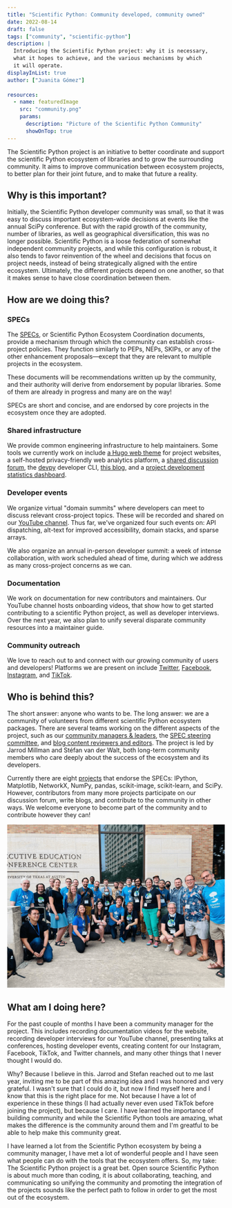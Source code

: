 ```yaml
---
title: "Scientific Python: Community developed, community owned"
date: 2022-08-14
draft: false
tags: ["community", "scientific-python"]
description: |
  Introducing the Scientific Python project: why it is necessary,
  what it hopes to achieve, and the various mechanisms by which
  it will operate.
displayInList: true
author: ["Juanita Gómez"]

resources:
  - name: featuredImage
    src: "community.png"
    params:
      description: "Picture of the Scientific Python Community"
      showOnTop: true
---
```


The Scientific Python project is an initiative to better coordinate and support the scientific Python ecosystem of libraries and to grow the surrounding community.
It aims to improve communication between ecosystem projects, to better plan for their joint future, and to make that future a reality.

## Why is this important?

Initially, the Scientific Python developer community was small, so that it was easy to discuss important ecosystem-wide decisions at events like the annual SciPy conference.
But with the rapid growth of the community, number of libraries, as well as geographical diversification, this was no longer possible.
Scientific Python is a loose federation of somewhat independent community projects, and while this configuration is robust, it also tends to favor reinvention of the wheel and decisions that focus on project needs, instead of being strategically aligned with the entire ecosystem.
Ultimately, the different projects depend on one another, so that it makes sense to have close coordination between them.

## How are we doing this?

### SPECs

The [SPECs](https://scientific-python.org/specs/), or Scientific Python Ecosystem Coordination documents, provide a mechanism through which the community can establish cross-project policies.
They function similarly to PEPs, NEPs, SKIPs, or any of the other enhancement proposals—except that they are relevant to multiple projects in the ecosystem.

These documents will be recommendations written up by the community, and their authority will derive from endorsement by popular libraries.
Some of them are already in progress and many are on the way!

SPECs are short and concise, and are endorsed by core projects in the ecosystem once they are adopted.

### Shared infrastructure

We provide common engineering infrastructure to help maintainers.
Some tools we currently work on include
[a Hugo web theme](https://github.com/scientific-python/scientific-python-hugo-theme) for project websites,
a self-hosted privacy-friendly web analytics platform,
a [shared discussion forum](https://discuss.scientific-python.org),
the [devpy](https://github.com/scientific-python/devpy) developer CLI,
[this blog](https://blog.scientific-python.org),
and a [project development statistics dashboard](https://devstats.scientific-python.org).

### Developer events

We organize virtual "domain summits" where developers can meet to discuss relevant cross-project topics.
These will be recorded and shared on our [YouTube channel](https://www.youtube.com/@scientific-python).
Thus far, we've organized four such events on: API dispatching, alt-text for improved accessibility, domain stacks, and sparse arrays.

We also organize an annual in-person developer summit: a week of intense collaboration, with work scheduled ahead of time, during which we address as many cross-project concerns as we can.

### Documentation

We work on documentation for new contributors and maintainers.
Our YouTube channel hosts onboarding videos, that show how to get started contributing to a scientific Python project, as well as developer interviews.
Over the next year, we also plan to unify several disparate community resources into a maintainer guide.

### Community outreach

We love to reach out to and connect with our growing community of users and developers!
Platforms we are present on include
[Twitter](https://twitter.com/scientific_py), [Facebook](https://www.facebook.com/scientific.python), [Instagram](https://www.instagram.com/scientific.python), and [TikTok](https://www.tiktok.com/@scientific.python).

## Who is behind this?

The short answer: anyone who wants to be.
The long answer: we are a community of volunteers from different scientific Python ecosystem packages.
There are several teams working on the different aspects of the project, such as our [community managers & leaders](https://scientific-python.org/about/), the [SPEC steering committee](https://scientific-python.org/about/), and [blog content reviewers and editors](https://blog.scientific-python.org/about/).
The project is led by Jarrod Millman and Stéfan van der Walt, both long-term community members who care deeply about the success of the ecosystem and its developers.

Currently there are eight [projects](https://scientific-python.org/specs/core-projects/) that endorse the SPECs: IPython, Matplotlib, NetworkX, NumPy, pandas, scikit-image, scikit-learn, and SciPy.
However, contributors from many more projects participate on our discussion forum, write blogs, and contribute to the community in other ways.
We welcome everyone to become part of the community and to contribute however they can!

![Picture of the Scientific Python Community](community.png)

## What am I doing here?

For the past couple of months I have been a community manager for the project.
This includes recording documentation videos for the website, recording developer interviews for our YouTube channel, presenting talks at conferences, hosting developer events, creating content for our Instagram, Facebook, TikTok, and Twitter channels, and many other things that I never thought I would do.

Why? Because I believe in this.
Jarrod and Stefan reached out to me last year, inviting me to be part of this amazing idea and I was honored and very grateful.
I wasn't sure that I could do it, but now I find myself here and I know that this is the right place for me.
Not because I have a lot of experience in these things (I had actually never even used TikTok before joining the project), but because I care.
I have learned the importance of building community and while the Scientific Python tools are amazing, what makes the difference is the community around them and I'm greatful to be able to help make this community great.

I have learned a lot from the Scientific Python ecosystem by being a community manager, I have met a lot of wonderful people and I have seen what people can do with the tools that the ecosystem offers.
So, my take: The Scientific Python project is a great bet.
Open source Scientific Python is about much more than coding, it is about collaborating, teaching, and communicating so unifying the community and promoting the integration of the projects sounds like the perfect path to follow in order to get the most out of the ecosystem.
